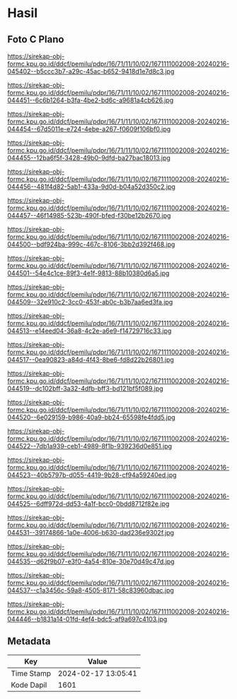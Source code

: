 # Hasil

## Foto C Plano

https://sirekap-obj-formc.kpu.go.id/ddcf/pemilu/pdpr/16/71/11/10/02/1671111002008-20240216-045402--b5ccc3b7-a29c-45ac-b652-9418d1e7d8c3.jpg

https://sirekap-obj-formc.kpu.go.id/ddcf/pemilu/pdpr/16/71/11/10/02/1671111002008-20240216-044451--6c6b1264-b3fa-4be2-bd6c-a9681a4cb626.jpg

https://sirekap-obj-formc.kpu.go.id/ddcf/pemilu/pdpr/16/71/11/10/02/1671111002008-20240216-044454--67d5011e-e724-4ebe-a267-f0609f106bf0.jpg

https://sirekap-obj-formc.kpu.go.id/ddcf/pemilu/pdpr/16/71/11/10/02/1671111002008-20240216-044455--12ba6f5f-3428-49b0-9dfd-ba27bac18013.jpg

https://sirekap-obj-formc.kpu.go.id/ddcf/pemilu/pdpr/16/71/11/10/02/1671111002008-20240216-044456--481f4d82-5ab1-433a-9d0d-b04a52d350c2.jpg

https://sirekap-obj-formc.kpu.go.id/ddcf/pemilu/pdpr/16/71/11/10/02/1671111002008-20240216-044457--46f14985-523b-490f-bfed-f30be12b2670.jpg

https://sirekap-obj-formc.kpu.go.id/ddcf/pemilu/pdpr/16/71/11/10/02/1671111002008-20240216-044500--bdf924ba-999c-467c-8106-3bb2d392f468.jpg

https://sirekap-obj-formc.kpu.go.id/ddcf/pemilu/pdpr/16/71/11/10/02/1671111002008-20240216-044501--54e4c1ce-89f3-4e1f-9813-88b10380d6a5.jpg

https://sirekap-obj-formc.kpu.go.id/ddcf/pemilu/pdpr/16/71/11/10/02/1671111002008-20240216-044509--32e910c2-3cc0-453f-ab0c-b3b7aa6ed3fa.jpg

https://sirekap-obj-formc.kpu.go.id/ddcf/pemilu/pdpr/16/71/11/10/02/1671111002008-20240216-044513--e14eed04-36a8-4c2e-a6e9-f14729716c33.jpg

https://sirekap-obj-formc.kpu.go.id/ddcf/pemilu/pdpr/16/71/11/10/02/1671111002008-20240216-044517--0ea90823-a84d-4f43-8be6-fd8d22b26801.jpg

https://sirekap-obj-formc.kpu.go.id/ddcf/pemilu/pdpr/16/71/11/10/02/1671111002008-20240216-044519--dc102bff-3a32-4dfb-bff3-bd121bf5f089.jpg

https://sirekap-obj-formc.kpu.go.id/ddcf/pemilu/pdpr/16/71/11/10/02/1671111002008-20240216-044520--6e029159-b986-40a9-bb24-65598fe4fdd5.jpg

https://sirekap-obj-formc.kpu.go.id/ddcf/pemilu/pdpr/16/71/11/10/02/1671111002008-20240216-044522--7db1a939-ceb1-4989-8f1b-939236d0e851.jpg

https://sirekap-obj-formc.kpu.go.id/ddcf/pemilu/pdpr/16/71/11/10/02/1671111002008-20240216-044523--40b5797b-d055-4419-9b28-cf94a59240ed.jpg

https://sirekap-obj-formc.kpu.go.id/ddcf/pemilu/pdpr/16/71/11/10/02/1671111002008-20240216-044525--6dff972d-dd53-4a1f-bcc0-0bdd8712f82e.jpg

https://sirekap-obj-formc.kpu.go.id/ddcf/pemilu/pdpr/16/71/11/10/02/1671111002008-20240216-044531--39174866-1a0e-4006-b630-dad236e9302f.jpg

https://sirekap-obj-formc.kpu.go.id/ddcf/pemilu/pdpr/16/71/11/10/02/1671111002008-20240216-044535--d62f9b07-e3f0-4a54-810e-30e70d49c47d.jpg

https://sirekap-obj-formc.kpu.go.id/ddcf/pemilu/pdpr/16/71/11/10/02/1671111002008-20240216-044537--c1a3456c-59a8-4505-8171-58c83960dbac.jpg

https://sirekap-obj-formc.kpu.go.id/ddcf/pemilu/pdpr/16/71/11/10/02/1671111002008-20240216-044446--b1831a14-01fd-4ef4-bdc5-af9a697c4103.jpg


## Metadata

| Key        | Value               |
| ---------- | ------------------- |
| Time Stamp | 2024-02-17 13:05:41 |
| Kode Dapil | 1601                |



